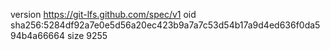 version https://git-lfs.github.com/spec/v1
oid sha256:5284df92a7e0e5d56a20ec423b9a7a7c53d54b17a9d4ed636f0da594b4a66664
size 9255
